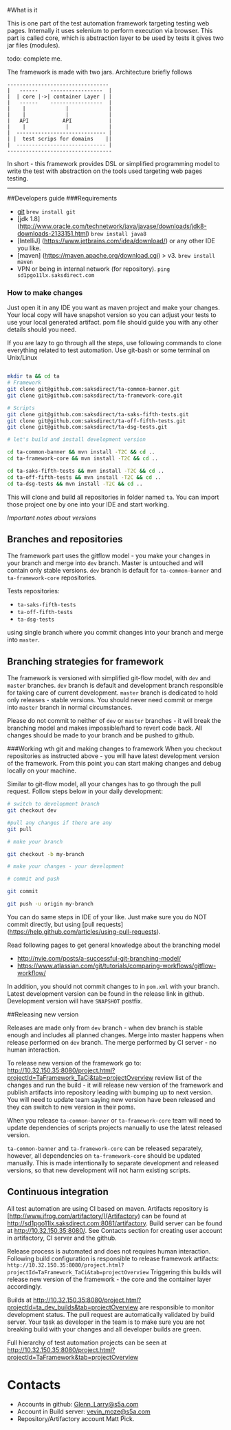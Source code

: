 #What is it

This is one part of the test automation framework targeting testing web pages.
Internally it uses selenium to perform execution via browser. This part is 
called core, which is abstraction layer to be used by tests it gives two jar 
files (modules).

todo: complete me.

The framework is made with two jars. Architecture briefly follows
``` 
---------------------------------
|   ------    -----------------  |
|  | core |->| container Layer | |
|   ------    -----------------  |
|    |             |             |
|    |             |             |
|   API           API            |
|    |             |             |
|  ----------------------------- |
| |  test scrips for domains    ||
|  ----------------------------- |
----------------------------------
```

In short - this framework provides DSL or simplified programming model 
to write the test with abstraction on the tools used targeting web pages 
testing.

---

##Developers guide
###Requirements
* [git](https://git-scm.com/downloads) `brew install git`
* [jdk 1.8] (http://www.oracle.com/technetwork/java/javase/downloads/jdk8-downloads-2133151.html) `brew install java8`
* [IntelliJ] (https://www.jetbrains.com/idea/download/)  or any other IDE you like.
* [maven] (https://maven.apache.org/download.cgi) > v3. `brew install maven`
* VPN or being in internal network (for repository). `ping sd1pgo11lx.saksdirect.com`
 
###  How to make changes
Just open it in any IDE you want as maven project and make your changes.
Your local copy will have snapshot version so you can adjust your tests to 
use your local generated artifact. pom file should guide you with any other 
details should you need.

If you are lazy to go through all the steps, use following commands to clone 
everything related to test automation. Use git-bash or some terminal on Unix/Linux

```bash

mkdir ta && cd ta
# Framework
git clone git@github.com:saksdirect/ta-common-banner.git
git clone git@github.com:saksdirect/ta-framework-core.git

# Scripts
git clone git@github.com:saksdirect/ta-saks-fifth-tests.git
git clone git@github.com:saksdirect/ta-off-fifth-tests.git
git clone git@github.com:saksdirect/ta-dsg-tests.git

# let's build and install development version

cd ta-common-banner && mvn install -T2C && cd ..
cd ta-framework-core && mvn install -T2C && cd ..

cd ta-saks-fifth-tests && mvn install -T2C && cd ..
cd ta-off-fifth-tests && mvn install -T2C && cd ..
cd ta-dsg-tests && mvn install -T2C && cd ..

```

This will clone and build all repositories in folder named `ta`. You can import those project 
one by one into your IDE and start working.

<em>Important notes about versions</em>

## Branches and repositories
The framework part uses the gitflow model - you make your changes in your branch and merge
into `dev` branch. Master is untouched and will contain only stable versions. `dev` branch is
default for `ta-common-banner` and `ta-framework-core` repositories.

Tests repositories:
* `ta-saks-fifth-tests`
* `ta-off-fifth-tests`
* `ta-dsg-tests`

using single branch where you commit changes into your branch and merge into `master`.

## Branching strategies for framework
The framework is versioned with simplified git-flow model, with `dev` and `master` 
branches. `dev` branch is default and development branch responsible for taking 
care of current development. `master` branch is dedicated to hold only 
releases - stable versions. You should never need commit or merge into `master` branch
in normal circumstances.

Please do not commit to neither of `dev` or `master` branches - it will break the 
branching model and makes impossible/hard to revert code back. All changes should be
made to your branch and be pushed to github.

###Working wth git and making changes to framework
When you checkout repositories as instructed above - you will have latest development version
of the framework. From this point you can start making changes and debug locally on your machine.

Similar to git-flow model, all your changes has to go through the pull request.
Follow steps below in your daily development:
```bash
# switch to development branch
git checkout dev

#pull any changes if there are any
git pull

# make your branch

git checkout -b my-branch

# make your changes - your development

# commit and push

git commit

git push -u origin my-branch 
```

You can do same steps in IDE of your like. Just make sure you do NOT commit directly, 
but using [pull requests] (https://help.github.com/articles/using-pull-requests).

Read following pages to get general knowledge about the branching model
* http://nvie.com/posts/a-successful-git-branching-model/
* https://www.atlassian.com/git/tutorials/comparing-workflows/gitflow-workflow/


In addition, you should not commit changes to in `pom.xml` with your branch. Latest
development version can be found in the release link in github. Development version will
have `SNAPSHOT` postfix.

##Releasing new version

Releases are made only from `dev` branch - when dev branch is stable enough and includes
all planned changes. Merge into master happens when release performed on `dev` branch. 
The merge performed by CI server - no human interaction.

To release new version of the framework go to:
http://10.32.150.35:8080/project.html?projectId=TaFramework_TaCi&tab=projectOverview
review list of the changes and run the build - it will release new version of the
framework and publish artifacts into repository leading with bumping up to next version.
You will need to update team saying new version have been released and they can switch to 
new version in their poms.

When you release `ta-common-banner` or `ta-framework-core` team will need to update
dependencies of scripts projects manually  to use the latest released version.

`ta-common-banner` and `ta-framework-core` can be released separately, however,
all dependencies on `ta-framework-core` should be updated manually. This is made intentionally
to separate development and released versions, so that new development will not harm existing
scripts.

## Continuous integration

All test automation are using CI based on maven. Artifacts repository is 
[http://www.jfrog.com/artifactory/](Artifactory) can be found at 
http://sd1pgo11lx.saksdirect.com:8081/artifactory. Build server can be found 
at http://10.32.150.35:8080/. See Contacts section for creating user account
in artifactory, CI server and the github.

Release process is automated and does not requires human interaction.
Following build configuration is responsible to release framework artifacts:
`http://10.32.150.35:8080/project.html?projectId=TaFramework_TaCi&tab=projectOverview`
Triggering this builds will release new version of the framework - the core and the
container layer accordingly.

Builds at http://10.32.150.35:8080/project.html?projectId=ta_dev_builds&tab=projectOverview
are responsible to monitor development status. The pull request are automatically validated
by build server. Your task as developer in the team is to make sure you are not breaking build
with your changes and all developer builds are green.

Full hierarchy of test automation projects can be seen at http://10.32.150.35:8080/project.html?projectId=TaFramework&tab=projectOverview


# Contacts
* Accounts in github: Glenn_Larry@s5a.com
* Account in Build server: vevin_moze@s5a.com
* Repository/Artifactory account Matt Pick.
